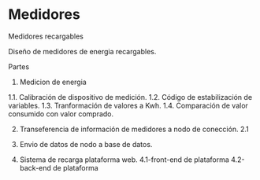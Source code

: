 # Medidores
Medidores recargables


Diseño de medidores de energia recargables.

Partes

1. Medicion de energia 

  1.1. Calibración de dispositivo de medición.
  1.2. Código de estabilización de variables.
  1.3. Tranformación de valores a Kwh.
  1.4. Comparación de valor consumido con valor comprado.

2. Transeferencia de información de medidores a nodo de conección.
  2.1 

3. Envio de datos de nodo a base de datos.
4. Sistema de recarga plataforma web. 
  4.1-front-end de plataforma
  4.2-back-end de plataforma
